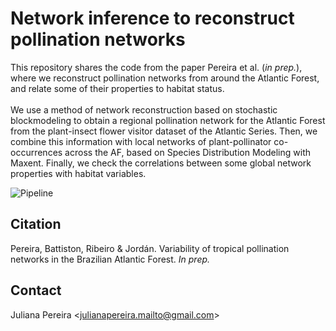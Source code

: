 # Network inference to reconstruct pollination networks
This repository shares the code from the paper Pereira et al. (<i>in prep.</i>), where we reconstruct pollination networks from around the Atlantic Forest, and relate some of their properties to habitat status. <br><br>
We use a method of network reconstruction based on stochastic blockmodeling to obtain a regional pollination network for the Atlantic Forest from the plant-insect flower visitor dataset of the Atlantic Series. Then, we combine this information with local networks of plant-pollinator co-occurrences across the AF, based on Species Distribution Modeling with Maxent. Finally, we check the correlations between some global network properties with habitat variables.

![Pipeline](https://user-images.githubusercontent.com/45603118/104313255-0fd1aa00-54d8-11eb-9942-4d01cd371275.png)


## Citation
Pereira, Battiston, Ribeiro & Jordán. Variability of tropical pollination networks in the Brazilian Atlantic Forest. <i>In prep.</i> 
## Contact
Juliana Pereira <<julianapereira.mailto@gmail.com>>


